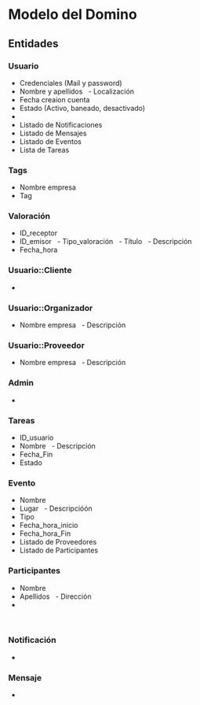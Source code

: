 # Modelo del Domino

## Entidades

### Usuario
   - Credenciales (Mail y password)
   - Nombre y apellidos
   - Localización
   - Fecha creaion cuenta
   - Estado (Activo, baneado, desactivado)
   - 
   - Listado de Notificaciones
   -	Listado de Mensajes
   -	Listado de Eventos
   - Lista de Tareas


### Tags
   - Nombre empresa
   - Tag
   
### Valoración
   - ID_receptor
   - ID_emisor
   - Tipo_valoración
   - Título
   - Descripción 
   - Fecha_hora
   
### Usuario::Cliente
   - 


### Usuario::Organizador  
   - Nombre empresa
   - Descripción

### Usuario::Proveedor
   - Nombre empresa
   - Descripción

### Admin
  - 

### Tareas
   - ID_usuario
   - Nombre
   - Descripción
   - Fecha_Fin
   - Estado
   
### Evento
   - Nombre
   - Lugar
   - Descripcióón
   - Tipo
   - Fecha_hora_inicio
   - Fecha_hora_Fin
   - Listado de Proveedores
   - Listado de Participantes
   
### Participantes
   - Nombre
   - Apellidos
   - Dirección
   - 
   
### Notificación
   - 

### Mensaje
   - 
